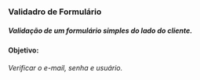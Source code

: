 ### Validadro de Formulário

##### Validação de um formulário simples do lado do cliente.

#### Objetivo:

###### Verificar o e-mail, senha e usuário.

